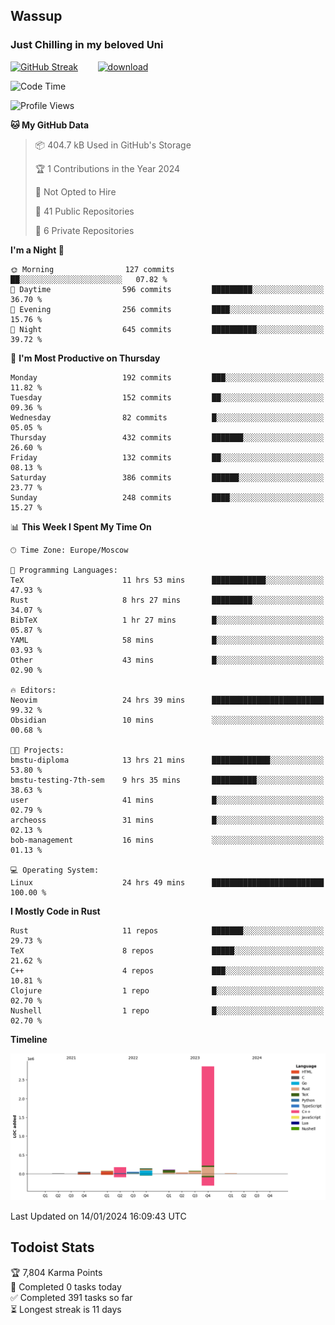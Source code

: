 ## Wassup 
### Just Chilling in my beloved Uni 

<!--
-->

[![GitHub Streak](http://github-readme-streak-stats.herokuapp.com?user=archeoss&theme=shades-of-purple&hide_border=true&date_format=j%20M%5B%20Y%5D)](https://git.io/streak-stats)&nbsp;&nbsp;&nbsp;&nbsp;&nbsp;&nbsp;&nbsp;&nbsp;[![download](https://user-images.githubusercontent.com/68448737/147796309-d8b65b1d-4dde-40d9-b03a-2b42aaa6cd43.jpeg)
](http://bmstu.ru/)

<!--START_SECTION:waka-->
![Code Time](http://img.shields.io/badge/Code%20Time-2%2C366%20hrs%206%20mins-blue)

![Profile Views](http://img.shields.io/badge/Profile%20Views-0-blue)

**🐱 My GitHub Data** 

> 📦 404.7 kB Used in GitHub's Storage 
 > 
> 🏆 1 Contributions in the Year 2024
 > 
> 🚫 Not Opted to Hire
 > 
> 📜 41 Public Repositories 
 > 
> 🔑 6 Private Repositories 
 > 
**I'm a Night 🦉** 

```text
🌞 Morning                127 commits         ██░░░░░░░░░░░░░░░░░░░░░░░   07.82 % 
🌆 Daytime                596 commits         █████████░░░░░░░░░░░░░░░░   36.70 % 
🌃 Evening                256 commits         ████░░░░░░░░░░░░░░░░░░░░░   15.76 % 
🌙 Night                  645 commits         ██████████░░░░░░░░░░░░░░░   39.72 % 
```
📅 **I'm Most Productive on Thursday** 

```text
Monday                   192 commits         ███░░░░░░░░░░░░░░░░░░░░░░   11.82 % 
Tuesday                  152 commits         ██░░░░░░░░░░░░░░░░░░░░░░░   09.36 % 
Wednesday                82 commits          █░░░░░░░░░░░░░░░░░░░░░░░░   05.05 % 
Thursday                 432 commits         ███████░░░░░░░░░░░░░░░░░░   26.60 % 
Friday                   132 commits         ██░░░░░░░░░░░░░░░░░░░░░░░   08.13 % 
Saturday                 386 commits         ██████░░░░░░░░░░░░░░░░░░░   23.77 % 
Sunday                   248 commits         ████░░░░░░░░░░░░░░░░░░░░░   15.27 % 
```


📊 **This Week I Spent My Time On** 

```text
🕑︎ Time Zone: Europe/Moscow

💬 Programming Languages: 
TeX                      11 hrs 53 mins      ████████████░░░░░░░░░░░░░   47.93 % 
Rust                     8 hrs 27 mins       █████████░░░░░░░░░░░░░░░░   34.07 % 
BibTeX                   1 hr 27 mins        █░░░░░░░░░░░░░░░░░░░░░░░░   05.87 % 
YAML                     58 mins             █░░░░░░░░░░░░░░░░░░░░░░░░   03.93 % 
Other                    43 mins             █░░░░░░░░░░░░░░░░░░░░░░░░   02.90 % 

🔥 Editors: 
Neovim                   24 hrs 39 mins      █████████████████████████   99.32 % 
Obsidian                 10 mins             ░░░░░░░░░░░░░░░░░░░░░░░░░   00.68 % 

🐱‍💻 Projects: 
bmstu-diploma            13 hrs 21 mins      █████████████░░░░░░░░░░░░   53.80 % 
bmstu-testing-7th-sem    9 hrs 35 mins       ██████████░░░░░░░░░░░░░░░   38.63 % 
user                     41 mins             █░░░░░░░░░░░░░░░░░░░░░░░░   02.79 % 
archeoss                 31 mins             █░░░░░░░░░░░░░░░░░░░░░░░░   02.13 % 
bob-management           16 mins             ░░░░░░░░░░░░░░░░░░░░░░░░░   01.13 % 

💻 Operating System: 
Linux                    24 hrs 49 mins      █████████████████████████   100.00 % 
```

**I Mostly Code in Rust** 

```text
Rust                     11 repos            ███████░░░░░░░░░░░░░░░░░░   29.73 % 
TeX                      8 repos             █████░░░░░░░░░░░░░░░░░░░░   21.62 % 
C++                      4 repos             ███░░░░░░░░░░░░░░░░░░░░░░   10.81 % 
Clojure                  1 repo              █░░░░░░░░░░░░░░░░░░░░░░░░   02.70 % 
Nushell                  1 repo              █░░░░░░░░░░░░░░░░░░░░░░░░   02.70 % 
```



**Timeline**

![Lines of Code chart](https://raw.githubusercontent.com/archeoss/archeoss/master/assets/bar_graph.png)


 Last Updated on 14/01/2024 16:09:43 UTC
<!--END_SECTION:waka-->

## Todoist Stats

<!-- TODO-IST:START -->
🏆  7,804 Karma Points           
🌸  Completed 0 tasks today           
✅  Completed 391 tasks so far           
⏳  Longest streak is 11 days
<!-- TODO-IST:END -->
